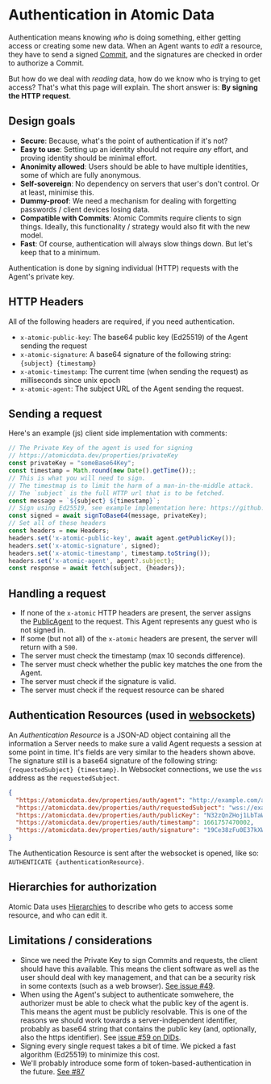 # Authentication in Atomic Data

Authentication means knowing _who_ is doing something, either getting access or creating some new data.
When an Agent wants to _edit_ a resource, they have to send a signed [Commit](commits/intro.md), and the signatures are checked in order to authorize a Commit.

But how do we deal with _reading_ data, how do we know who is trying to get access?
That's what this page will explain.
The short answer is: **By signing the HTTP request**.

## Design goals

- **Secure**: Because, what's the point of authentication if it's not?
- **Easy to use**: Setting up an identity should not require _any_ effort, and proving identity should be minimal effort.
- **Anonimity allowed**: Users should be able to have multiple identities, some of which are fully anonymous.
- **Self-sovereign**: No dependency on servers that user's don't control. Or at least, minimise this.
- **Dummy-proof**: We need a mechanism for dealing with forgetting passwords / client devices losing data.
- **Compatible with Commits**: Atomic Commits require clients to sign things. Ideally, this functionality / strategy would also fit with the new model.
- **Fast**: Of course, authentication will always slow things down. But let's keep that to a minimum.

Authentication is done by signing individual (HTTP) requests with the Agent's private key.

## HTTP Headers

All of the following headers are required, if you need authentication.

- `x-atomic-public-key`: The base64 public key (Ed25519) of the Agent sending the request
- `x-atomic-signature`: A base64 signature of the following string: `{subject} {timestamp}`
- `x-atomic-timestamp`: The current time (when sending the request) as milliseconds since unix epoch
- `x-atomic-agent`: The subject URL of the Agent sending the request.

## Sending a request

Here's an example (js) client side implementation with comments:

```ts
// The Private Key of the agent is used for signing
// https://atomicdata.dev/properties/privateKey
const privateKey = "someBase64Key";
const timestamp = Math.round(new Date().getTime());;
// This is what you will need to sign.
// The timestmap is to limit the harm of a man-in-the-middle attack.
// The `subject` is the full HTTP url that is to be fetched.
const message = `${subject} ${timestamp}`;
// Sign using Ed25519, see example implementation here: https://github.com/atomicdata-dev/atomic-data-browser/blob/30b2f8af59d25084de966301cb6bd1ed90c0eb78/lib/src/commit.ts#L176
const signed = await signToBase64(message, privateKey);
// Set all of these headers
const headers = new Headers;
headers.set('x-atomic-public-key', await agent.getPublicKey());
headers.set('x-atomic-signature', signed);
headers.set('x-atomic-timestamp', timestamp.toString());
headers.set('x-atomic-agent', agent?.subject);
const response = await fetch(subject, {headers});
```

## Handling a request

- If none of the `x-atomic` HTTP headers are present, the server assigns the [PublicAgent](https://atomicdata.dev/agents/publicAgent) to the request. This Agent represents any guest who is not signed in.
- If some (but not all) of the `x-atomic` headers are present, the server will return with a `500`.
- The server must check the timestamp (max 10 seconds difference).
- The server must check whether the public key matches the one from the Agent.
- The server must check if the signature is valid.
- The server must check if the request resource can be shared

## Authentication Resources (used in [websockets](websockets.md))

An _Authentication Resource_ is a JSON-AD object containing all the information a Server needs to make sure a valid Agent requests a session at some point in time.
It's fields are very similar to the headers shown above.
The signature still is a base64 signature of the following string: `{requestedSubject} {timestamp}`.
In Websocket connections, we use the `wss` address as the `requestedSubject`.

```json
{
  "https://atomicdata.dev/properties/auth/agent": "http://example.com/agents/N32zQnZHoj1LbTaWI5CkA4eT2AaJNBPhWcNriBgy6CE=",
  "https://atomicdata.dev/properties/auth/requestedSubject": "wss://example.com/ws",
  "https://atomicdata.dev/properties/auth/publicKey": "N32zQnZHoj1LbTaWI5CkA4eT2AaJNBPhWcNriBgy6CE=",
  "https://atomicdata.dev/properties/auth/timestamp": 1661757470002,
  "https://atomicdata.dev/properties/auth/signature": "19Ce38zFu0E37kXWn8xGEAaeRyeP6EK0S2bt03s36gRrWxLiBbuyxX3LU9qg68pvZTzY3/P3Pgxr6VrOEvYAAQ=="
}
```

The Authentication Resource is sent after the websocket is opened, like so: `AUTHENTICATE {authenticationResource}`.

## Hierarchies for authorization

Atomic Data uses [Hierarchies](hierarchy.md) to describe who gets to access some resource, and who can edit it.

## Limitations / considerations

- Since we need the Private Key to sign Commits and requests, the client should have this available. This means the client software as well as the user should deal with key management, and that can be a security risk in some contexts (such as a web browser). [See issue #49](https://github.com/ontola/atomic-data-docs/issues/49).
- When using the Agent's subject to authenticate somwehere, the authorizer must be able to check what the public key of the agent is. This means the agent must be publicly resolvable. This is one of the reasons we should work towards a server-independent identifier, probably as base64 string that contains the public key (and, optionally, also the https identifier). See [issue #59 on DIDs](https://github.com/ontola/atomic-data-docs/issues/59).
- Signing every single request takes a bit of time. We picked a fast algorithm (Ed25519) to minimize this cost.
- We'll probably introduce some form of token-based-authentication in the future. [See #87](https://github.com/ontola/atomic-data-docs/issues/87)
